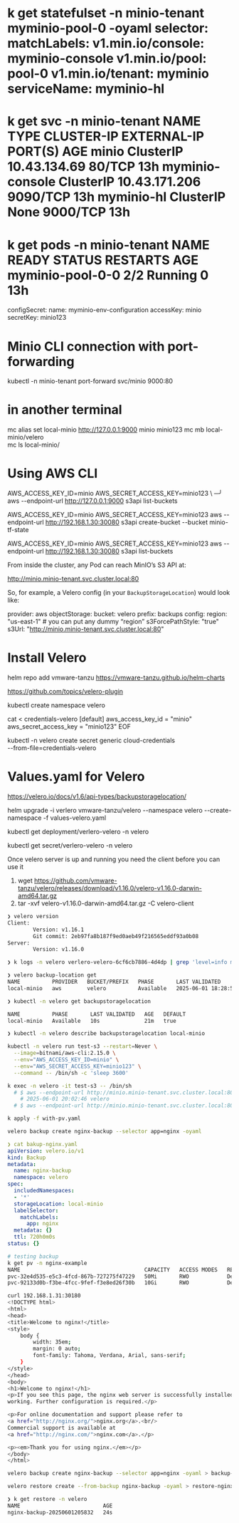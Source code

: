  k get statefulset -n minio-tenant myminio-pool-0 -oyaml
  selector:
    matchLabels:
      v1.min.io/console: myminio-console
      v1.min.io/pool: pool-0
      v1.min.io/tenant: myminio
  serviceName: myminio-hl
  =======================================================
  k get svc -n minio-tenant
NAME              TYPE        CLUSTER-IP      EXTERNAL-IP   PORT(S)    AGE
minio             ClusterIP   10.43.134.69    <none>        80/TCP     13h
myminio-console   ClusterIP   10.43.171.206   <none>        9090/TCP   13h
myminio-hl        ClusterIP   None            <none>        9000/TCP   13h
========================================================================
k get pods -n minio-tenant
NAME               READY   STATUS    RESTARTS   AGE
myminio-pool-0-0   2/2     Running   0          13h
========================================================================
  configSecret:
    name: myminio-env-configuration
    accessKey: minio
    secretKey: minio123

# Minio CLI connection with port-forwarding
kubectl -n minio-tenant port-forward svc/minio 9000:80

# in another terminal
mc alias set local-minio http://127.0.0.1:9000 minio minio123
mc mb local-minio/velero  
mc ls local-minio/

# Using AWS CLI 
AWS_ACCESS_KEY_ID=minio AWS_SECRET_ACCESS_KEY=minio123 \                                                             ─╯
  aws --endpoint-url http://127.0.0.1:9000 s3api list-buckets

AWS_ACCESS_KEY_ID=minio AWS_SECRET_ACCESS_KEY=minio123 aws --endpoint-url http://192.168.1.30:30080 s3api create-bucket --bucket minio-tf-state

AWS_ACCESS_KEY_ID=minio AWS_SECRET_ACCESS_KEY=minio123 aws --endpoint-url http://192.168.1.30:30080 s3api list-buckets

From inside the cluster, any Pod can reach MinIO’s S3 API at:

http://minio.minio-tenant.svc.cluster.local:80

So, for example, a Velero config (in your `BackupStorageLocation`) would look like:

provider: aws
objectStorage:
  bucket: velero
  prefix: backups
  config:
    region: "us-east-1"                  # you can put any dummy “region”
    s3ForcePathStyle: "true"
    s3Url: "http://minio.minio-tenant.svc.cluster.local:80"

# Install Velero
helm repo add vmware-tanzu https://vmware-tanzu.github.io/helm-charts

https://github.com/topics/velero-plugin

kubectl create namespace velero

cat <<EOF > credentials-velero
[default]
aws_access_key_id = "minio"
aws_secret_access_key = "minio123"
EOF

kubectl -n velero create secret generic cloud-credentials \
  --from-file=credentials-velero

# Values.yaml for Velero

https://velero.io/docs/v1.6/api-types/backupstoragelocation/

helm upgrade -i verlero vmware-tanzu/velero --namespace velero --create-namespace -f values-velero.yaml

kubectl get deployment/verlero-velero -n velero

kubectl get secret/verlero-velero -n velero

Once velero server is up and running you need the client before you can use it
1. wget https://github.com/vmware-tanzu/velero/releases/download/v1.16.0/velero-v1.16.0-darwin-amd64.tar.gz
2. tar -xvf velero-v1.16.0-darwin-amd64.tar.gz -C velero-client

```bash
❯ velero version
Client:
        Version: v1.16.1
        Git commit: 2eb97fa8b187f9ed0aeb49f216565eddf93a0b08
Server:
        Version: v1.16.0

❯ k logs -n velero verlero-velero-6cf6cb7886-4d4dp | grep 'level=info msg="BackupStorageLocations is valid, marking as available"'

❯ velero backup-location get
NAME          PROVIDER   BUCKET/PREFIX   PHASE       LAST VALIDATED                  ACCESS MODE   DEFAULT
local-minio   aws        velero          Available   2025-06-01 18:28:53 -0400 EDT   ReadWrite     true

❯ kubectl -n velero get backupstoragelocation

NAME          PHASE       LAST VALIDATED   AGE   DEFAULT
local-minio   Available   10s              21m   true

❯ kubectl -n velero describe backupstoragelocation local-minio

kubectl -n velero run test-s3 --restart=Never \
  --image=bitnami/aws-cli:2.15.0 \
  --env="AWS_ACCESS_KEY_ID=minio" \
  --env="AWS_SECRET_ACCESS_KEY=minio123" \
  --command -- /bin/sh -c 'sleep 3600'

k exec -n velero -it test-s3 -- /bin/sh
  # $ aws --endpoint-url http://minio.minio-tenant.svc.cluster.local:80 s3 ls
    # 2025-06-01 20:02:46 velero
  # $ aws --endpoint-url http://minio.minio-tenant.svc.cluster.local:80 s3 ls s3://velero/backups/nginx-backup/

k apply -f with-pv.yaml 

velero backup create nginx-backup --selector app=nginx -oyaml
```

```yaml
❯ cat bakup-nginx.yaml
apiVersion: velero.io/v1
kind: Backup
metadata:
  name: nginx-backup
  namespace: velero
spec:
  includedNamespaces:
  - '*'
  storageLocation: local-minio
  labelSelector:
    matchLabels:
      app: nginx
  metadata: {}
  ttl: 720h0m0s
status: {}
```

```bash
# testing backup
k get pv -n nginx-example                                                                                                ─╯
NAME                                       CAPACITY   ACCESS MODES   RECLAIM POLICY   STATUS   CLAIM                                 STORAGECLASS   VOLUMEATTRIBUTESCLASS   REASON   AGE
pvc-32e4d535-e5c3-4fcd-867b-727275f47229   50Mi       RWO            Delete           Bound    nginx-example/nginx-logs              longhorn       <unset>                          117m
pvc-92133d0b-f3be-4fcc-9fef-f3e8ed26f30b   10Gi       RWO            Delete           Bound    minio-tenant/data0-myminio-pool-0-0   longhorn       <unset>                          18h

curl 192.168.1.31:30180                                                                                                  ─╯
<!DOCTYPE html>
<html>
<head>
<title>Welcome to nginx!</title>
<style>
    body {
        width: 35em;
        margin: 0 auto;
        font-family: Tahoma, Verdana, Arial, sans-serif;
    }
</style>
</head>
<body>
<h1>Welcome to nginx!</h1>
<p>If you see this page, the nginx web server is successfully installed and
working. Further configuration is required.</p>

<p>For online documentation and support please refer to
<a href="http://nginx.org/">nginx.org</a>.<br/>
Commercial support is available at
<a href="http://nginx.com/">nginx.com</a>.</p>

<p><em>Thank you for using nginx.</em></p>
</body>
</html>

velero backup create nginx-backup --selector app=nginx -oyaml > backup-nginx.yaml

velero restore create --from-backup nginx-backup -oyaml > restore-nginx.yaml

❯ k get restore -n velero
NAME                          AGE
nginx-backup-20250601205832   24s


```
